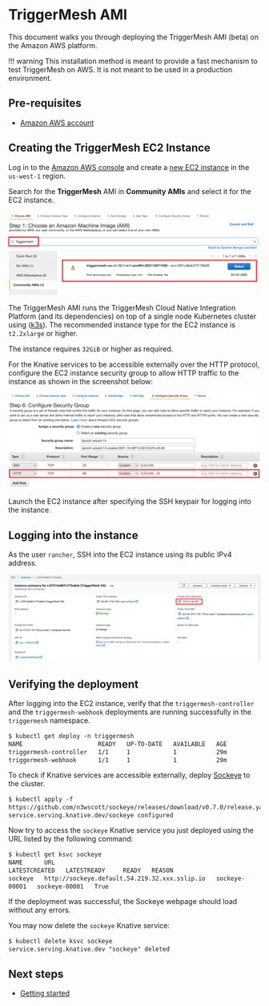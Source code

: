 # TriggerMesh AMI

This document walks you through deploying the TriggerMesh AMI (beta) on the Amazon AWS platform.

!!! warning
    This installation method is meant to provide a fast mechanism to test TriggerMesh on AWS. It is not meant to be used in a production environment.

## Pre-requisites

* [Amazon AWS account](https://aws.amazon.com)

## Creating the TriggerMesh EC2 Instance

Log in to the [Amazon AWS console](https://us-west-1.console.aws.amazon.com/ec2/v2/home?region=us-west-1#Home:) and create a [new EC2 instance](https://us-west-1.console.aws.amazon.com/ec2/v2/home?region=us-west-1#LaunchInstanceWizard:) in the `us-west-1` region.

Search for the **TriggerMesh** AMI in **Community AMIs** and select it for the EC2 instance.

![TriggerMesh AMI Search](../assets/images/triggermesh-ami/search_ami.png)

The TriggerMesh AMI runs the TriggerMesh Cloud Native Integration Platform (and its dependencies) on top of a single node Kubernetes cluster using ([k3s](https://k3s.io/)). The recommended instance type for the EC2 instance is `t2.2xlarge` or higher.

The instance requires `32GiB` or higher as required.

For the Knative services to be accessible externally over the HTTP protocol, configure the EC2 instance security group to allow HTTP traffic to the instance as shown in the screenshot below:

![EC2 Security Groups](../assets/images/triggermesh-ami/security_groups.png)

Launch the EC2 instance after specifying the SSH keypair for logging into the instance.

## Logging into the instance

As the user `rancher`, SSH into the EC2 instance using its public IPv4 address.

![EC2 Instance Details](../assets/images/triggermesh-ami/instance_details.png)

## Verifying the deployment

After logging into the EC2 instance, verify that the `triggermesh-controller` and the `triggermesh-webhook` deployments are running successfully in the `triggermesh` namespace.

```console
$ kubectl get deploy -n triggermesh
NAME                     READY   UP-TO-DATE   AVAILABLE   AGE
triggermesh-controller   1/1     1            1           29m
triggermesh-webhook      1/1     1            1           29m
```

To check if Knative services are accessible externally, deploy [Sockeye](https://github.com/n3wscott/sockeye) to the cluster.

```console
$ kubectl apply -f https://github.com/n3wscott/sockeye/releases/download/v0.7.0/release.yaml
service.serving.knative.dev/sockeye configured
```

Now try to access the `sockeye` Knative service you just deployed using the URL listed by the following command:

```console
$ kubectl get ksvc sockeye
NAME      URL                                             LATESTCREATED   LATESTREADY     READY   REASON
sockeye   http://sockeye.default.54.219.32.xxx.sslip.io   sockeye-00001   sockeye-00001   True
```

If the deployment was successful, the Sockeye webpage should load without any errors.

You may now delete the `sockeye` Knative service:

```console
$ kubectl delete ksvc sockeye
service.serving.knative.dev "sockeye" deleted
```

## Next steps

* [Getting started](gettingstarted.md)
